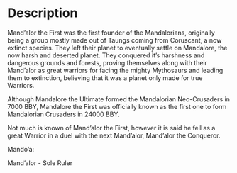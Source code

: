# Description

Mand’alor the First was the first founder of the Mandalorians, originally being a group mostly made out of Taungs coming from Coruscant, a now extinct species.
They left their planet to eventually settle on Mandalore, the now harsh and deserted planet.
They conquered it’s harshness and dangerous grounds and forests, proving themselves along with their Mand’alor as great warriors for facing the mighty Mythosaurs and leading them to extinction, believing that it was a planet only made for true Warriors.

Although Mandalore the Ultimate formed the Mandalorian Neo-Crusaders in 7000 BBY, Mandalore the First was officially known as the first one to form Mandalorian Crusaders in 24000 BBY.

Not much is known of Mand’alor the First, however it is said he fell as a great Warrior in a duel with the next Mand’alor, Mand’alor the Conqueror.

Mando’a:

Mand’alor - Sole Ruler
